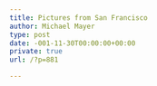```yaml
---
title: Pictures from San Francisco
author: Michael Mayer
type: post
date: -001-11-30T00:00:00+00:00
private: true
url: /?p=881

---
```

